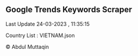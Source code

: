 

## Google Trends Keywords Scraper 
 
Last Update 24-03-2023 , 11:35:15

Country List :
VIETNAM.json



© Abdul Muttaqin 
